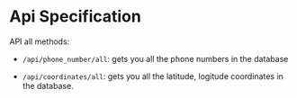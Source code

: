 # Api Specification

API all methods:

* `/api/phone_number/all`: gets you all the phone numbers in the database

* `/api/coordinates/all`: gets you all the latitude, logitude coordinates in the database.


